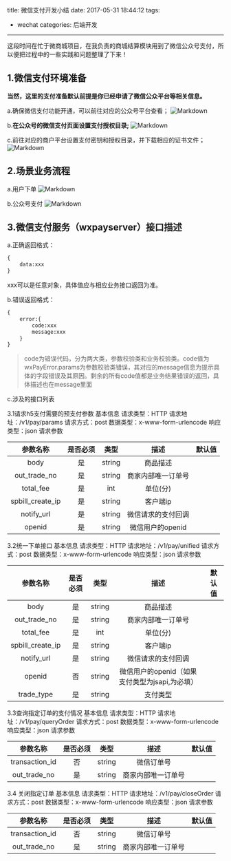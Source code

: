 title: 微信支付开发小结
date: 2017-05-31 18:44:12
tags:
- wechat 
categories: 后端开发
---

这段时间在忙于微商城项目，在我负责的商城结算模块用到了微信公众号支付，所以便把过程中的一些实践和问题整理了下来！

## 1.微信支付环境准备
**当然，这里的支付准备默认前提是你已经申请了微信公众平台等相关信息。**

a.确保微信支付功能开通，可以前往对应的公众号平台查看；
![Markdown](http://i1.piimg.com/1949/24b888a7d6cf4f7e.png)

b.**在公众号的微信支付页面设置支付授权目录;**
![Markdown](http://i1.piimg.com/1949/65ed6ae7756815bc.png)

c.前往对应的商户平台设置支付密钥和授权目录，并下载相应的证书文件；
![Markdown](http://i1.piimg.com/1949/5c3192db1596510d.png)
<!-- more -->

## 2.场景业务流程

a.用户下单
![Markdown](http://i1.piimg.com/1949/73284a36ccea6e99.png)

b.公众号支付
![Markdown](http://i1.piimg.com/1949/a4ce689af1aa53a3.png)

## 3.微信支付服务（wxpayserver）接口描述
a.正确返回格式：
```python
{
    data:xxx
}
```
xxx可以是任意对象，具体值应与相应业务接口返回为准。

b.错误返回格式：
```python
{
    error:{
        code:xxx
        message:xxx
    }
}
```

>code为错误代码，分为两大类，参数校验类和业务校验类。code值为wxPayError.params为参数校验类错误，其对应的message信息为提示具体的字段错误及其原因。剩余的所有code值都是业务结果错误的返回，具体描述也在message里面

c.涉及的接口列表

3.1请求h5支付需要的预支付参数
基本信息
请求类型：HTTP
请求地址：/v1/pay/params
请求方式：post  数据类型：x-www-form-urlencode
响应类型：json
请求参数

| 参数名称       | 是否必须  |  类型  |描述|默认值|
|:-----:| :-----:  | :----:  | :-----: |:-----:|
| body     | 是 |   string    | 商品描述|
| out_trade_no       |   是   |   string  |商家内部唯一订单号 
| total_fee        |    是    |   int|单位(分)
| spbill_create_ip        |    是    |   string|客户端ip
| notify_url        |    是    |   string|微信请求的支付回调
| openid       |    是    |   string|微信用户的openid


3.2统一下单接口
基本信息
请求类型：HTTP
请求地址：/v1/pay/unified
请求方式：post  数据类型：x-www-form-urlencode
响应类型：json
请求参数

| 参数名称       | 是否必须  |  类型  |描述|默认值|
|:-----:| :-----:  | :----:  | :-----: |:-----:|
| body     | 是 |   string    | 商品描述|
| out_trade_no       |   是   |   string  |商家内部唯一订单号 
| total_fee        |    是    |   int|单位(分) 
| spbill_create_ip        |    是    |   string|客户端ip
| notify_url        |    是    |   string|微信请求的支付回调
| openid       |    否    |   string|微信用户的openid（如果支付类型为jsapi,为必填）
| trade_type       |    是    |   string|支付类型

3.3查询指定订单的支付情况
基本信息
请求类型：HTTP
请求地址：/v1/pay/queryOrder
请求方式：post  数据类型：x-www-form-urlencode
响应类型：json
请求参数

| 参数名称       | 是否必须  |  类型  |描述|默认值|
|:-----:| :-----:  | :----:  | :-----: |:-----:|
| transaction_id     | 否 |   string    | 微信订单号|
| out_trade_no       |   是   |   string  |商家内部唯一订单号 

3.4 关闭指定订单
基本信息
请求类型：HTTP
请求地址：/v1/pay/closeOrder
请求方式：post  数据类型：x-www-form-urlencode
响应类型：json
请求参数

| 参数名称       | 是否必须  |  类型  |描述|默认值|
|:-----:| :-----:  | :----:  | :-----: |:-----:|
| transaction_id     | 否 |   string    | 微信订单号|
| out_trade_no       |   是   |   string  |商家内部唯一订单号 